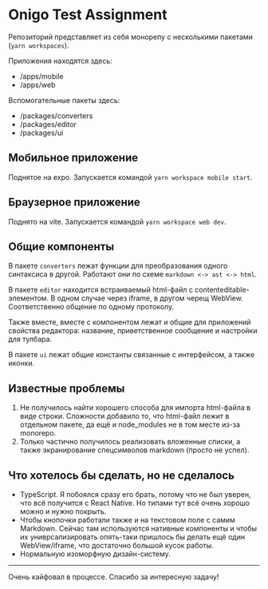 Onigo Test Assignment
=====================

Репозиторий представляет из себя монорепу с несколькими пакетами (`yarn workspaces`).

Приложения находятся здесь:

- /apps/mobile
- /apps/web

Вспомогательные пакеты здесь:

- /packages/converters
- /packages/editor
- /packages/ui

Мобильное приложение
--------------------

Поднятое на expo. Запускается командой `yarn workspace mobile start`.

Браузерное приложение
---------------------

Поднято на vite. Запускается командой `yarn workspace web dev`.

Общие компоненты
----------------

В пакете `converters` лежат функции для преобразования одного синтаксиса в другой. Работают они по схеме `markdown <-> ast <-> html`.

В пакете `editor` находится встраиваемый html-файл с contenteditable-элементом. В одном случае через iframe, в другом черещ WebView. Соответственно общение по одному протоколу.

Также вместе, вместе с компонентом лежат и общие для приложений свойства редактора: название, приветственное сообщение и настройки для тулбара.

В пакете `ui` лежат общие константы связанные с интерфейсом, а также иконки.

Известные проблемы
------------------

1. Не получилось найти хорошего способа для импорта html-файла в виде строки. Сложности добавило то, что html-файл лежит в отдельном пакете, да ещё и node_modules не в том месте из-за monorepo.
2. Только частично получилось реализовать вложенные списки, а также экранирование спецсимволов markdown (просто не успел).

Что хотелось бы сделать, но не сделалось
----------------------------------------
- TypeScript. Я побоялся сразу его брать, потому что не был уверен, что всё получится с React Native. Но типами тут всё очень хорошо можно и нужно покрыть.
- Чтобы кнопочки работали также и на текстовом поле с самим Markdown. Сейчас там используются нативные компоненты и чтобы их униврсализировать опять-таки пришлось бы делать ещё один WebView/iframe, что достаточно большой кусок работы.
- Нормальную изоморфную дизайн-систему.

---

Очень кайфовал в процессе. Спасибо за интересную задачу!
